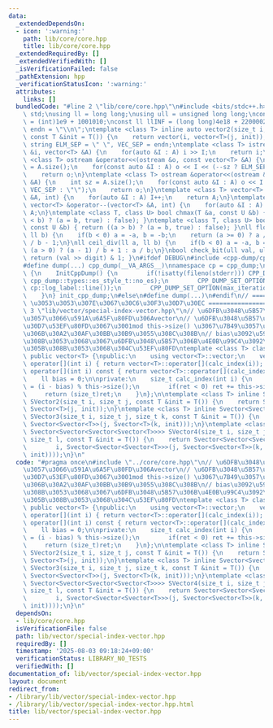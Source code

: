 ```yaml
---
data:
  _extendedDependsOn:
  - icon: ':warning:'
    path: lib/core/core.hpp
    title: lib/core/core.hpp
  _extendedRequiredBy: []
  _extendedVerifiedWith: []
  _isVerificationFailed: false
  _pathExtension: hpp
  _verificationStatusIcon: ':warning:'
  attributes:
    links: []
  bundledCode: "#line 2 \"lib/core/core.hpp\"\n#include <bits/stdc++.h>\nusing namespace\
    \ std;\nusing ll = long long;\nusing ull = unsigned long long;\nconst int INF\
    \ = (int)1e9 + 1001010;\nconst ll llINF = (long long)4e18 + 22000020;\nconst string\
    \ endn = \"\\n\";\ntemplate <class T> inline auto vector2(size_t i, size_t j,\
    \ const T &init = T()) {\n    return vector(i, vector<T>(j, init));\n}\nconst\
    \ string ELM_SEP = \" \", VEC_SEP = endn;\ntemplate <class T> istream &operator>>(istream\
    \ &i, vector<T> &A) {\n    for(auto &I : A) i >> I;\n    return i;\n}\ntemplate\
    \ <class T> ostream &operator<<(ostream &o, const vector<T> &A) {\n    int sz\
    \ = A.size();\n    for(const auto &I : A) o << I << (--sz ? ELM_SEP : \"\");\n\
    \    return o;\n}\ntemplate <class T> ostream &operator<<(ostream &o, const vector<vector<T>>\
    \ &A) {\n    int sz = A.size();\n    for(const auto &I : A) o << I << (--sz ?\
    \ VEC_SEP : \"\");\n    return o;\n}\ntemplate <class T> vector<T> &operator++(vector<T>\
    \ &A, int) {\n    for(auto &I : A) I++;\n    return A;\n}\ntemplate <class T>\
    \ vector<T> &operator--(vector<T> &A, int) {\n    for(auto &I : A) I--;\n    return\
    \ A;\n}\ntemplate <class T, class U> bool chmax(T &a, const U &b) { return ((a\
    \ < b) ? (a = b, true) : false); }\ntemplate <class T, class U> bool chmin(T &a,\
    \ const U &b) { return ((a > b) ? (a = b, true) : false); }\nll floor_div(ll a,\
    \ ll b) {\n    if(b < 0) a = -a, b = -b;\n    return (a >= 0) ? a / b : (a + 1)\
    \ / b - 1;\n}\nll ceil_div(ll a, ll b) {\n    if(b < 0) a = -a, b = -b;\n    return\
    \ (a > 0) ? (a - 1) / b + 1 : a / b;\n}\nbool check_bit(ull val, ull digit) {\
    \ return (val >> digit) & 1; }\n#ifdef DEBUG\n#include <cpp-dump/cpp-dump.hpp>\n\
    #define dump(...) cpp_dump(__VA_ARGS__)\nnamespace cp = cpp_dump;\nstruct InitCppDump\
    \ {\n    InitCppDump() {\n        if(!isatty(fileno(stderr))) CPP_DUMP_SET_OPTION(es_style,\
    \ cpp_dump::types::es_style_t::no_es);\n        CPP_DUMP_SET_OPTION(log_label_func,\
    \ cp::log_label::line());\n        CPP_DUMP_SET_OPTION(max_iteration_count, 30);\n\
    \    }\n} init_cpp_dump;\n#else\n#define dump(...)\n#endif\n// ====================\
    \ \u3053\u3053\u307E\u3067\u30C6\u30F3\u30D7\u30EC ====================\n#line\
    \ 3 \"lib/vector/special-index-vector.hpp\"\n// \u6DFB\u3048\u5B57\u306B\u95A2\
    \u3057\u3066\u591A\u6A5F\u80FD\u306Avector\n// \u6DFB\u3048\u5B57\u304C\u30EB\u30FC\
    \u30D7\u53EF\u80FD\u3067\u3001mod this->size() \u3067\u7B49\u3057\u3044\u8981\u7D20\
    \u306B\u30A2\u30AF\u30BB\u30B9\u3055\u308C\u308B\n// bias\u3092\u5909\u66F4\u3059\
    \u308B\u3053\u3068\u3067\u6DFB\u3048\u5B57\u306B\u4E0B\u99C4\u3092\u306F\u304B\
    \u305B\u308B\u3053\u3068\u304C\u53EF\u80FD\ntemplate <class T> class Svector :\
    \ public vector<T> {\npublic:\n    using vector<T>::vector;\n    vector<T>::reference\
    \ operator[](int i) { return vector<T>::operator[](calc_index(i)); }\n    vector<T>::const_reference\
    \ operator[](int i) const { return vector<T>::operator[](calc_index(i)); }\n\n\
    \    ll bias = 0;\n\nprivate:\n    size_t calc_index(int i) {\n        ll ret\
    \ = (i - bias) % this->size();\n        if(ret < 0) ret += this->size();\n   \
    \     return (size_t)ret;\n    }\n};\n\ntemplate <class T> inline Svector<Svector<T>>\
    \ SVector2(size_t i, size_t j, const T &init = T()) {\n    return Svector<Svector<T>>(i,\
    \ Svector<T>(j, init));\n}\ntemplate <class T> inline Svector<Svector<Svector<T>>>\
    \ SVector3(size_t i, size_t j, size_t k, const T &init = T()) {\n    return Svector<Svector<Svector<T>>>(i,\
    \ Svector<Svector<T>>(j, Svector<T>(k, init)));\n}\ntemplate <class T>\ninline\
    \ Svector<Svector<Svector<Svector<T>>>> SVector4(size_t i, size_t j, size_t k,\
    \ size_t l, const T &init = T()) {\n    return Svector<Svector<Svector<Svector<T>>>>(\n\
    \        i, Svector<Svector<Svector<T>>>(j, Svector<Svector<T>>(k, Svector<T>(l,\
    \ init))));\n}\n"
  code: "#pragma once\n#include \"../core/core.hpp\"\n// \u6DFB\u3048\u5B57\u306B\u95A2\
    \u3057\u3066\u591A\u6A5F\u80FD\u306Avector\n// \u6DFB\u3048\u5B57\u304C\u30EB\u30FC\
    \u30D7\u53EF\u80FD\u3067\u3001mod this->size() \u3067\u7B49\u3057\u3044\u8981\u7D20\
    \u306B\u30A2\u30AF\u30BB\u30B9\u3055\u308C\u308B\n// bias\u3092\u5909\u66F4\u3059\
    \u308B\u3053\u3068\u3067\u6DFB\u3048\u5B57\u306B\u4E0B\u99C4\u3092\u306F\u304B\
    \u305B\u308B\u3053\u3068\u304C\u53EF\u80FD\ntemplate <class T> class Svector :\
    \ public vector<T> {\npublic:\n    using vector<T>::vector;\n    vector<T>::reference\
    \ operator[](int i) { return vector<T>::operator[](calc_index(i)); }\n    vector<T>::const_reference\
    \ operator[](int i) const { return vector<T>::operator[](calc_index(i)); }\n\n\
    \    ll bias = 0;\n\nprivate:\n    size_t calc_index(int i) {\n        ll ret\
    \ = (i - bias) % this->size();\n        if(ret < 0) ret += this->size();\n   \
    \     return (size_t)ret;\n    }\n};\n\ntemplate <class T> inline Svector<Svector<T>>\
    \ SVector2(size_t i, size_t j, const T &init = T()) {\n    return Svector<Svector<T>>(i,\
    \ Svector<T>(j, init));\n}\ntemplate <class T> inline Svector<Svector<Svector<T>>>\
    \ SVector3(size_t i, size_t j, size_t k, const T &init = T()) {\n    return Svector<Svector<Svector<T>>>(i,\
    \ Svector<Svector<T>>(j, Svector<T>(k, init)));\n}\ntemplate <class T>\ninline\
    \ Svector<Svector<Svector<Svector<T>>>> SVector4(size_t i, size_t j, size_t k,\
    \ size_t l, const T &init = T()) {\n    return Svector<Svector<Svector<Svector<T>>>>(\n\
    \        i, Svector<Svector<Svector<T>>>(j, Svector<Svector<T>>(k, Svector<T>(l,\
    \ init))));\n}\n"
  dependsOn:
  - lib/core/core.hpp
  isVerificationFile: false
  path: lib/vector/special-index-vector.hpp
  requiredBy: []
  timestamp: '2025-08-03 09:18:24+09:00'
  verificationStatus: LIBRARY_NO_TESTS
  verifiedWith: []
documentation_of: lib/vector/special-index-vector.hpp
layout: document
redirect_from:
- /library/lib/vector/special-index-vector.hpp
- /library/lib/vector/special-index-vector.hpp.html
title: lib/vector/special-index-vector.hpp
---
```

